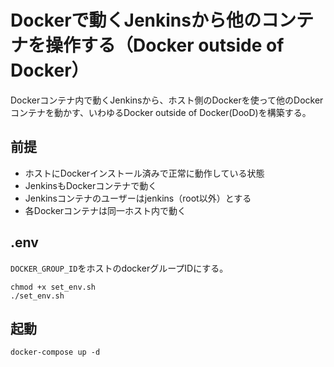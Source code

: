 # Dockerで動くJenkinsから他のコンテナを操作する（Docker outside of Docker）

Dockerコンテナ内で動くJenkinsから、ホスト側のDockerを使って他のDockerコンテナを動かす、いわゆるDocker outside of Docker(DooD)を構築する。

## 前提

* ホストにDockerインストール済みで正常に動作している状態
* JenkinsもDockerコンテナで動く
* Jenkinsコンテナのユーザーはjenkins（root以外）とする
* 各Dockerコンテナは同一ホスト内で動く

## .env

`DOCKER_GROUP_ID`をホストのdockerグループIDにする。

```shell
chmod +x set_env.sh
./set_env.sh
```

## 起動

```shell
docker-compose up -d
```
